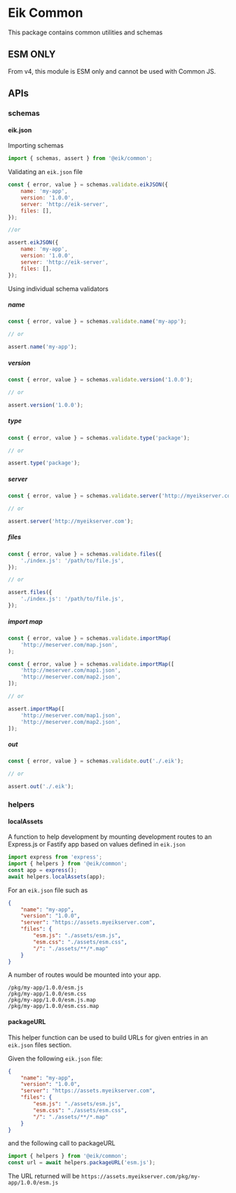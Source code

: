 # Eik Common

This package contains common utilities and schemas

## ESM ONLY

From v4, this module is ESM only and cannot be used with Common JS.

## APIs

### schemas

#### eik.json

Importing schemas

```js
import { schemas, assert } from '@eik/common';
```

Validating an `eik.json` file

```js
const { error, value } = schemas.validate.eikJSON({
    name: 'my-app',
    version: '1.0.0',
    server: 'http://eik-server',
    files: [],
});

//or

assert.eikJSON({
    name: 'my-app',
    version: '1.0.0',
    server: 'http://eik-server',
    files: [],
});
```

Using individual schema validators

##### name

```js
const { error, value } = schemas.validate.name('my-app');

// or

assert.name('my-app');
```

##### version

```js
const { error, value } = schemas.validate.version('1.0.0');

// or

assert.version('1.0.0');
```

##### type

```js
const { error, value } = schemas.validate.type('package');

// or

assert.type('package');
```

##### server

```js
const { error, value } = schemas.validate.server('http://myeikserver.com');

// or

assert.server('http://myeikserver.com');
```

##### files

```js
const { error, value } = schemas.validate.files({
    './index.js': '/path/to/file.js',
});

// or

assert.files({
    './index.js': '/path/to/file.js',
});
```

##### import map

```js
const { error, value } = schemas.validate.importMap(
    'http://meserver.com/map.json',
);

const { error, value } = schemas.validate.importMap([
    'http://meserver.com/map1.json',
    'http://meserver.com/map2.json',
]);

// or

assert.importMap([
    'http://meserver.com/map1.json',
    'http://meserver.com/map2.json',
]);
```

##### out

```js
const { error, value } = schemas.validate.out('./.eik');

// or

assert.out('./.eik');
```

### helpers

#### localAssets

A function to help development by mounting development routes to an Express.js or Fastify app based on values defined in `eik.json`

```js
import express from 'express';
import { helpers } from '@eik/common';
const app = express();
await helpers.localAssets(app);
```

For an `eik.json` file such as

```json
{
    "name": "my-app",
    "version": "1.0.0",
    "server": "https://assets.myeikserver.com",
    "files": {
        "esm.js": "./assets/esm.js",
        "esm.css": "./assets/esm.css",
        "/": "./assets/**/*.map"
    }
}
```

A number of routes would be mounted into your app.

```
/pkg/my-app/1.0.0/esm.js
/pkg/my-app/1.0.0/esm.css
/pkg/my-app/1.0.0/esm.js.map
/pkg/my-app/1.0.0/esm.css.map
```

#### packageURL

This helper function can be used to build URLs for given entries in an `eik.json` files section.

Given the following `eik.json` file:

```json
{
    "name": "my-app",
    "version": "1.0.0",
    "server": "https://assets.myeikserver.com",
    "files": {
        "esm.js": "./assets/esm.js",
        "esm.css": "./assets/esm.css",
        "/": "./assets/**/*.map"
    }
}
```

and the following call to packageURL

```js
import { helpers } from '@eik/common';
const url = await helpers.packageURL('esm.js');
```

The URL returned will be `https://assets.myeikserver.com/pkg/my-app/1.0.0/esm.js`

